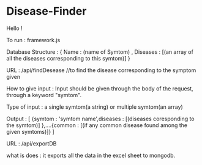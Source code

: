 # Disease-Finder

Hello !


To run : framework.js

Database Structure : { Name : (name of Symtom) , Diseases : [(an array of all the diseases corresponding to this symtom)] }


URL : /api/findDesease //to find the disease corresponding to the symptom given

How to give input : Input should be given through the body of the request, through a keyword "symtom".

Type of input : a single symtom(a string) or multiple symtom(an array)

Output : [ {symtom : 'symtom name',diseases : [(diseases coresponding to the symtom)] },....{common : [(if any common disease found among the given symtoms)]} ]


URL : /api/exportDB

what is does : it exports all the data in the excel sheet to mongodb.

